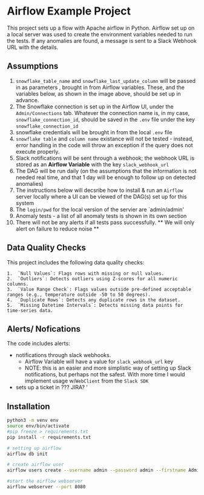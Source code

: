 # Airflow Example Project

This project sets up a flow with Apache airflow in Python. Airflow set up on a local server was used to create the environment variables needed to run the tests. If any anomalies are found, a message is sent to a Slack Webhook URL with the details.

## Assumptions

1. `snowflake_table_name` and `snowflake_last_update_column` will be passed in as parameters , brought in from Airflow variables. These, and the variables below, as shown in the image above, should be set up in advance.
2. The Snowflake connection is set up in the Airflow UI, under the `Admin/Connections` tab. Whatever the connection name is, in my case, `snowflake_connection_id`, should be saved in the `.env` file under the key `snowflake_connection_id`
3. snowflake credentials will be brought in from the local `.env` file
4. `snowflake table` and `column name` existance will not be tested - instead, error handling in the code will throw an exception if the query does not execute properly.
5. Slack notifications will be sent through a webhook; the webhook URL is stored as an **Airflow Variable** with the key `slack_webhook_url`
6. The DAG will be run daily (on the assumptions that the information is not needed real time, and that 1 day will be enough to follow up on detected anomalies)
7. The instructions below will decsribe how to install & run an `Airflow` server locally where a UI can be viewed of the DAG(s) set up for this system
8. The `login/pwd` for the local version of the servier are `admin/admin'
9. Anomaly tests - a list of all anomaly tests is shown in its own section
10. There will not be any alerts if all tests pass successfully. ** We will only alert on failure to reduce noise **
  
## Data Quality Checks
This project includes the following data quality checks:

	1.	`Null Values`: Flags rows with missing or null values.
	2.	`Outliers`: Detects outliers using Z-scores for all numeric columns.
	3.	`Value Range Check`: Flags values outside pre-defined acceptable ranges (e.g., temperature outside -50 to 50 degrees).
	4.	`Duplicate Rows`: Detects any duplicate rows in the dataset.
	5.	`Missing Datetime Intervals`: Detects missing data points for time-series data.

  
## Alerts/ Nofications
The code includes alerts:
* notifications through slack webhooks.
  * Airflow Variable will have a value for `slack_webhook_url` key
  * NOTE: this is an easier and more simplistic way of setting up Slack notifications, but perhaps not the safest. With more time I would implement usage w/`WebClient` from the `Slack SDK`
* sets up a ticket in ??? JIRA? '
  

## Installation

```bash
python3 -m venv env   
source env/bin/activate
#pip freeze > requirements.txt
pip install -r requirements.txt

# setting up airflow
airflow db init

# create airflow user
airflow users create --username admin --password admin --firstname Admin --lastname User --role Admin --email admin@example.com

#start the airflow webserver
airflow webserver --port 8080
```


